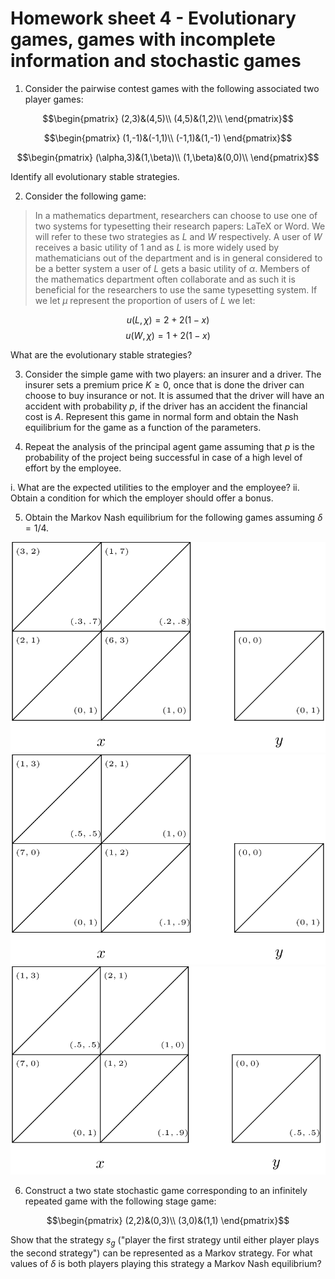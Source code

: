 # Homework sheet 4 - Evolutionary games, games with incomplete information and stochastic games


1. Consider the pairwise contest games with the following associated two player games:

$$\begin{pmatrix}
(2,3)&(4,5)\\
(4,5)&(1,2)\\
\end{pmatrix}$$

$$\begin{pmatrix}
(1,-1)&(-1,1)\\
(-1,1)&(1,-1)
\end{pmatrix}$$

$$\begin{pmatrix}
(\alpha,3)&(1,\beta)\\
(1,\beta)&(0,0)\\
\end{pmatrix}$$

Identify all evolutionary stable strategies.


2. Consider the following game:

> In a mathematics department, researchers can choose to use one of two systems for typesetting their research papers: LaTeX or Word. We will refer to these two strategies as $L$ and $W$ respectively. A user of $W$ receives a basic utility of 1 and as $L$ is more widely used by mathematicians out of the department and is in general considered to be a better system a user of $L$ gets a basic utility of $\alpha$. Members of the mathematics department often collaborate and as such it is beneficial for the researchers to use the same typesetting system. If we let $\mu$ represent the proportion of users of $L$ we let:

$$u(L,\chi)=2+2(1-x)$$
$$u(W,\chi)=1+2(1-x)$$

What are the evolutionary stable strategies?

3. Consider the simple game with two players: an insurer and a driver. The insurer sets a premium price $K\geq 0$, once that is done the driver can choose to buy insurance or not. It is assumed that the driver will have an accident with probability $p$, if the driver has an accident the financial cost is $A$. Represent this game in normal form and obtain the Nash equilibrium for the game as a function of the parameters.

4. Repeat the analysis of the principal agent game assuming that $p$ is the probability of the project being successful in case of a high level of effort by the employee.

i. What are the expected utilities to the employer and the employee?
ii. Obtain a condition for which the employer should offer a bonus.

5. Obtain the Markov Nash equilibrium for the following games assuming $\delta=1/4$.

![](images/E04-img01.png)
![](images/E04-img02.png)
![](images/E04-img03.png)

6. Construct a two state stochastic game corresponding to an infinitely repeated game with the following stage game:

$$\begin{pmatrix}
(2,2)&(0,3)\\
(3,0)&(1,1)
\end{pmatrix}$$

Show that the strategy $s_g$ ("player the first strategy until either player plays the second strategy") can be represented as a Markov strategy. For what values of $\delta$ is both players playing this strategy a Markov Nash equilibrium?
